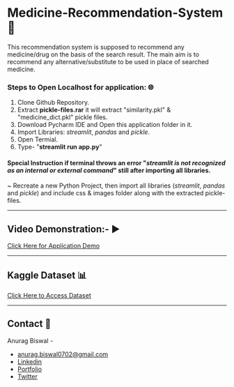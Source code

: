 # Medicine-Recommendation-System 💊
This recommendation system is supposed to recommend any medicine/drug on the basis of the search result.
The main aim is to recommend any alternative/substitute to be used in place of searched medicine.

### Steps to Open Localhost for application: 🌐
1. Clone Github Repository.
1. Extract **pickle-files.rar** it will extract "similarity.pkl" & "medicine_dict.pkl" pickle files.
1. Download Pycharm IDE and Open this application folder in it.  
1. Import Libraries: *streamlit*, *pandas* and *pickle*.
1. Open Termial.
1. Type- "**streamlit run app.py**"

#### Special Instruction if terminal throws an error "*streamlit is not recognized as an internal or external command*" still after importing all libraries.
~ Recreate a new Python Project, then import all libraries (*streamlit*, *pandas* and *pickle*) and include css & images folder along with the extracted pickle-files.

---

## Video Demonstration:- ▶️
[Click Here for Application Demo](https://youtu.be/0bE4Na5Tk8Q "YouTube")

---

## Kaggle Dataset 📊
[Click Here to Access Dataset](https://www.kaggle.com/code/mpwolke/medicine-recommendation/data "Kaggle Site")

---

## Contact 📝
Anurag Biswal - 
* [anurag.biswal0702@gmail.com](mailto:anurag.biswal0702@gmail.com "anurag.biswal0702@gmail.com")
* [Linkedin](https://www.linkedin.com/in/anurag-biswal72/ "Linkedin")
* [Portfolio](https://anurag-b72.github.io/MyPortfolio/ "Website")
* [Twitter](https://twitter.com/AnuragBiswal72 "Twitter")
